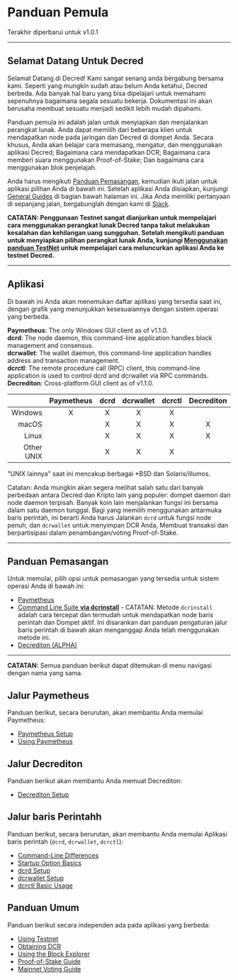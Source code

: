 # Panduan Pemula 

Terakhir diperbarui untuk v1.0.1

---

## Selamat Datang Untuk Decred 

Selamat Datang di Decred! Kami sangat senang anda bergabung bersama kami. Seperti yang mungkin sudah atau belum Anda ketahui, Decred berbeda. Ada banyak hal baru yang bisa dipelajari untuk memahami sepenuhnya bagaimana segala sesuatu bekerja. Dokumentasi ini akan berusaha membuat sesuatu menjadi sedikit lebih mudah dipahami.

Panduan pemula ini adalah jalan untuk menyiapkan dan menjalankan perangkat lunak. Anda dapat memilih dari beberapa klien untuk mendapatkan node pada jaringan dan Decred di dompet Anda. Secara khusus, Anda akan belajar cara memasang, mengatur, dan menggunakan aplikasi Decred; Bagaimana cara mendapatkan DCR; Bagaimana cara memberi suara menggunakan Proof-of-Stake; Dan bagaimana cara menggunakan blok penjelajah.

Anda harus mengikuti [Panduan Pemasangan](#ipanduan-pemasangan), kemudian ikuti jalan untuk aplikasi pilihan Anda di bawah ini. Setelah aplikasi Anda disiapkan, kunjungi [General Guides](#general-guides) di bagian bawah halaman ini. Jika Anda memiliki pertanyaan di sepanjang jalan, bergabunglah dengan kami di [Slack](/support-directory.md#join-us-on-slack).

**CATATAN: Penggunaan Testnet sangat dianjurkan untuk mempelajari cara menggunakan perangkat lunak Decred tanpa takut melakukan kesalahan dan kehilangan uang sungguhan. Setelah mengikuti panduan untuk menyiapkan pilihan perangkat lunak Anda, kunjungi [Menggunakan panduan TestNet](/getting-started/using-testnet.md) untuk mempelajari cara meluncurkan aplikasi Anda ke testnet Decred.**

---

## Aplikasi 

Di bawah ini Anda akan menemukan daftar aplikasi yang tersedia saat ini, dengan grafik yang menunjukkan kesesuaiannya dengan sistem operasi yang berbeda.

**Paymetheus**: The only Windows GUI client as of v1.1.0. <br />
**dcrd**: The node daemon, this command-line application handles block management and consensus. <br />
**dcrwallet**: The wallet daemon, this command-line application handles address and transaction management. <br />
**dcrctl**: The remote procedure call (RPC) client, this command-line application is used to control dcrd and dcrwallet via RPC commands. <br />
**Decrediton**: Cross-platform GUI client as of v1.1.0.

|           | Paymetheus | dcrd | dcrwallet | dcrctl | Decrediton |
| ---------:|:----------:|:----:|:---------:|:------:|:-----------:|
| Windows   | X          | X    | X         | X      |             |
| macOS     |            | X    | X         | X      | X           |
| Linux     |            | X    | X         | X      | X           |
| Other UNIX|            | X    | X         | X      |             |

"UNIX lainnya" saat ini mencakup berbagai *BSD dan Solaris/illumos.

Catatan: Anda mungkin akan segera melihat salah satu dari banyak perbedaan antara Decred dan Kripto lain yang populer: dompet daemon dan node daemon terpisah.
Banyak koin lain menjalankan fungsi ini bersama dalam satu daemon tunggal.
Bagi yang memilih menggunakan antarmuka baris perintah, ini berarti Anda harus
Jalankan `dcrd` untuk fungsi node penuh, dan `dcrwallet` untuk menyimpan DCR Anda,
Membuat transaksi dan berpartisipasi dalam penambangan/voting Proof-of-Stake.

---

## Panduan Pemasangan 

Untuk memulai, pilih opsi untuk pemasangan yang tersedia untuk sistem operasi Anda di bawah ini:

* [Paymetheus](/getting-started/user-guides/paymetheus.md)
* [Command Line Suite **via dcrinstall**](/getting-started/user-guides/cli-installation.md) - CATATAN: Metode `dcrinstall` adalah cara tercepat dan termudah untuk mendapatkan node baris perintah dan Dompet aktif. Ini disarankan dan panduan pengaturan jalur baris perintah di bawah akan menganggap Anda telah menggunakan metode ini.
* [Decrediton (ALPHA)](/getting-started/user-guides/decrediton-setup.md)

---

**CATATAN:** Semua panduan berikut dapat ditemukan di menu navigasi dengan nama yang sama.

## Jalur Paymetheus 

Panduan berikut, secara berurutan, akan membantu Anda memulai Paymetheus:

* [Paymetheus Setup](/getting-started/user-guides/paymetheus.md)
* [Using Paymetheus](/getting-started/user-guides/using-paymetheus.md)

## Jalur Decrediton

Panduan berikut akan membantu Anda memuat Decrediton:

* [Decrediton Setup](/getting-started/user-guides/decrediton-setup.md)

## Jalur baris Perintahh 

Panduan berikut, secara berurutan, akan membantu Anda memulai Aplikasi baris perintah (`dcrd`, `dcrwallet`, `dcrctl`):

* [Command-Line Differences](/getting-started/cli-differences.md)
* [Startup Option Basics](/getting-started/startup-basics.md)
* [dcrd Setup](/getting-started/user-guides/dcrd-setup.md)
* [dcrwallet Setup](/getting-started/user-guides/dcrwallet-setup.md)
* [dcrctl Basic Usage](/getting-started/user-guides/dcrctl-basics.md)

## Panduan Umum 

Panduan berikut secara independen ada pada aplikasi yang berbeda:

* [Using Testnet](/getting-started/using-testnet.md)
* [Obtaining DCR](/getting-started/obtaining-dcr.md)
* [Using the Block Explorer](/getting-started/using-the-block-explorer.md)
* [Proof-of-Stake Guide](/mining/proof-of-stake.md)
* [Mainnet Voting Guide](/getting-started/user-guides/agenda-voting.md)

